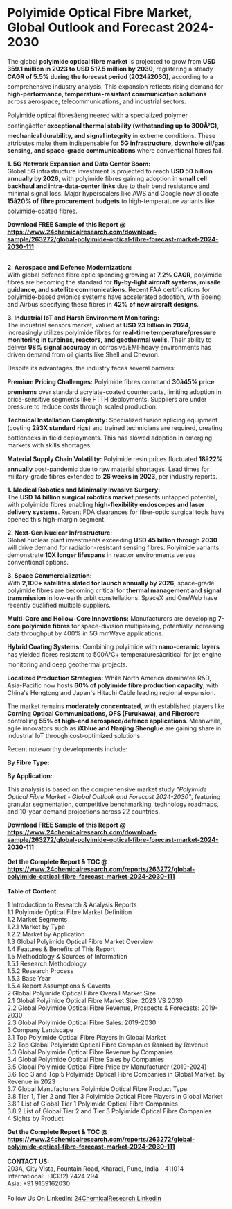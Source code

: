 <h1>Polyimide Optical Fibre Market, Global Outlook and Forecast 2024-2030</h1><p>The global <strong>polyimide optical fibre market</strong> is projected to grow from <strong>USD 359.1 million in 2023 to USD 517.5 million by 2030</strong>, registering a steady <strong>CAGR of 5.5% during the forecast period (2024â2030)</strong>, according to a comprehensive industry analysis. This expansion reflects rising demand for <strong>high-performance, temperature-resistant communication solutions</strong> across aerospace, telecommunications, and industrial sectors.</p><p>Polyimide optical fibresâengineered with a specialized polymer coatingâoffer <strong>exceptional thermal stability (withstanding up to 300Â°C), mechanical durability, and signal integrity</strong> in extreme conditions. These attributes make them indispensable for <strong>5G infrastructure, downhole oil/gas sensing, and space-grade communications</strong> where conventional fibres fail.</p><p><strong>1. 5G Network Expansion and Data Center Boom:</strong><br>
Global 5G infrastructure investment is projected to reach <strong>USD 50 billion annually by 2026</strong>, with polyimide fibres gaining adoption in <strong>small cell backhaul and intra-data-center links</strong> due to their bend resistance and minimal signal loss. Major hyperscalers like AWS and Google now allocate <strong>15â20% of fibre procurement budgets</strong> to high-temperature variants like polyimide-coated fibres.</p><div><b>Download FREE Sample of this Report @ 
            <a href="https://www.24chemicalresearch.com/download-sample/263272/global-polyimide-optical-fibre-forecast-market-2024-2030-111">
            https://www.24chemicalresearch.com/download-sample/263272/global-polyimide-optical-fibre-forecast-market-2024-2030-111</a></b></div><br><p><strong>2. Aerospace and Defence Modernization:</strong><br>
With global defence fibre optic spending growing at <strong>7.2% CAGR</strong>, polyimide fibres are becoming the standard for <strong>fly-by-light aircraft systems, missile guidance, and satellite communications</strong>. Recent FAA certifications for polyimide-based avionics systems have accelerated adoption, with Boeing and Airbus specifying these fibres in <strong>42% of new aircraft designs</strong>.</p><p><strong>3. Industrial IoT and Harsh Environment Monitoring:</strong><br>
The industrial sensors market, valued at <strong>USD 23 billion in 2024</strong>, increasingly utilizes polyimide fibres for <strong>real-time temperature/pressure monitoring in turbines, reactors, and geothermal wells</strong>. Their ability to deliver <strong>98% signal accuracy</strong> in corrosive/EMI-heavy environments has driven demand from oil giants like Shell and Chevron.</p><p>Despite its advantages, the industry faces several barriers:</p><p><strong>Premium Pricing Challenges:</strong> Polyimide fibres command <strong>30â45% price premiums</strong> over standard acrylate-coated counterparts, limiting adoption in price-sensitive segments like FTTH deployments. Suppliers are under pressure to reduce costs through scaled production.</p><p><strong>Technical Installation Complexity:</strong> Specialized fusion splicing equipment (costing <strong>2â3X standard rigs</strong>) and trained technicians are required, creating bottlenecks in field deployments. This has slowed adoption in emerging markets with skills shortages.</p><p><strong>Material Supply Chain Volatility:</strong> Polyimide resin prices fluctuated <strong>18â22% annually</strong> post-pandemic due to raw material shortages. Lead times for military-grade fibres extended to <strong>26 weeks in 2023</strong>, per industry reports.</p><p><strong>1. Medical Robotics and Minimally Invasive Surgery:</strong><br>
The <strong>USD 14 billion surgical robotics market</strong> presents untapped potential, with polyimide fibres enabling <strong>high-flexibility endoscopes and laser delivery systems</strong>. Recent FDA clearances for fiber-optic surgical tools have opened this high-margin segment.</p><p><strong>2. Next-Gen Nuclear Infrastructure:</strong><br>
Global nuclear plant investments exceeding <strong>USD 45 billion through 2030</strong> will drive demand for radiation-resistant sensing fibres. Polyimide variants demonstrate <strong>10X longer lifespans</strong> in reactor environments versus conventional options.</p><p><strong>3. Space Commercialization:</strong><br>
With <strong>2,100+ satellites slated for launch annually by 2026</strong>, space-grade polyimide fibres are becoming critical for <strong>thermal management and signal transmission</strong> in low-earth orbit constellations. SpaceX and OneWeb have recently qualified multiple suppliers.</p><p><strong>Multi-Core and Hollow-Core Innovations:</strong> Manufacturers are developing <strong>7-core polyimide fibres</strong> for space-division multiplexing, potentially increasing data throughput by 400% in 5G mmWave applications.</p><p><strong>Hybrid Coating Systems:</strong> Combining polyimide with <strong>nano-ceramic layers</strong> has yielded fibres resistant to 500Â°C+ temperaturesâcritical for jet engine monitoring and deep geothermal projects.</p><p><strong>Localized Production Strategies:</strong> While North America dominates R&amp;D, Asia-Pacific now hosts <strong>60% of polyimide fibre production capacity</strong>, with China's Hengtong and Japan's Hitachi Cable leading regional expansion.</p><p>The market remains <strong>moderately concentrated</strong>, with established players like <strong>Corning Optical Communications, OFS (Furukawa), and Fibercore</strong> controlling <strong>55% of high-end aerospace/defence applications</strong>. Meanwhile, agile innovators such as <strong>iXblue and Nanjing Shenglue</strong> are gaining share in industrial IoT through cost-optimized solutions.</p><p>Recent noteworthy developments include:</p><p><strong>By Fibre Type:</strong></p><p><strong>By Application:</strong></p><p>This analysis is based on the comprehensive market study <em>"Polyimide Optical Fibre Market - Global Outlook and Forecast 2024-2030"</em>, featuring granular segmentation, competitive benchmarking, technology roadmaps, and 10-year demand projections across 22 countries.</p><div><b>Download FREE Sample of this Report @ 
            <a href="https://www.24chemicalresearch.com/download-sample/263272/global-polyimide-optical-fibre-forecast-market-2024-2030-111">
            https://www.24chemicalresearch.com/download-sample/263272/global-polyimide-optical-fibre-forecast-market-2024-2030-111</a></b></div><br><div><b>Get the Complete Report & TOC @ 
            <a href="https://www.24chemicalresearch.com/reports/263272/global-polyimide-optical-fibre-forecast-market-2024-2030-111">
            https://www.24chemicalresearch.com/reports/263272/global-polyimide-optical-fibre-forecast-market-2024-2030-111</a></b></div><br>
            <b>Table of Content:</b><p>1 Introduction to Research & Analysis Reports<br />
    1.1 Polyimide Optical Fibre Market Definition<br />
    1.2 Market Segments<br />
        1.2.1 Market by Type<br />
        1.2.2 Market by Application<br />
    1.3 Global Polyimide Optical Fibre Market Overview<br />
    1.4 Features & Benefits of This Report<br />
    1.5 Methodology & Sources of Information<br />
        1.5.1 Research Methodology<br />
        1.5.2 Research Process<br />
        1.5.3 Base Year<br />
        1.5.4 Report Assumptions & Caveats<br />
2 Global Polyimide Optical Fibre Overall Market Size<br />
    2.1 Global Polyimide Optical Fibre Market Size: 2023 VS 2030<br />
    2.2 Global Polyimide Optical Fibre Revenue, Prospects & Forecasts: 2019-2030<br />
    2.3 Global Polyimide Optical Fibre Sales: 2019-2030<br />
3 Company Landscape<br />
    3.1 Top Polyimide Optical Fibre Players in Global Market<br />
    3.2 Top Global Polyimide Optical Fibre Companies Ranked by Revenue<br />
    3.3 Global Polyimide Optical Fibre Revenue by Companies<br />
    3.4 Global Polyimide Optical Fibre Sales by Companies<br />
    3.5 Global Polyimide Optical Fibre Price by Manufacturer (2019-2024)<br />
    3.6 Top 3 and Top 5 Polyimide Optical Fibre Companies in Global Market, by Revenue in 2023<br />
    3.7 Global Manufacturers Polyimide Optical Fibre Product Type<br />
    3.8 Tier 1, Tier 2 and Tier 3 Polyimide Optical Fibre Players in Global Market<br />
        3.8.1 List of Global Tier 1 Polyimide Optical Fibre Companies<br />
        3.8.2 List of Global Tier 2 and Tier 3 Polyimide Optical Fibre Companies<br />
4 Sights by Product</p><div><b>Get the Complete Report & TOC @ 
            <a href="https://www.24chemicalresearch.com/reports/263272/global-polyimide-optical-fibre-forecast-market-2024-2030-111">
            https://www.24chemicalresearch.com/reports/263272/global-polyimide-optical-fibre-forecast-market-2024-2030-111</a></b></div><br><b>CONTACT US:</b><br>
            203A, City Vista, Fountain Road, Kharadi, Pune, India - 411014<br>
            International: +1(332) 2424 294<br>
            Asia: +91 9169162030 <br><br>
            Follow Us On LinkedIn: <a href="https://www.linkedin.com/company/24chemicalresearch/">24ChemicalResearch LinkedIn</a>